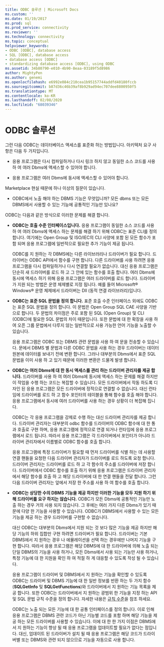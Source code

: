 ```yaml
---
title: ODBC 솔루션 | Microsoft Docs
ms.custom: ''
ms.date: 01/19/2017
ms.prod: sql
ms.prod_service: connectivity
ms.reviewer: ''
ms.technology: connectivity
ms.topic: conceptual
helpviewer_keywords:
- ODBC [ODBC], database access
- SQL [ODBC], database access
- database access [ODBC]
- standardizing database access [ODBC], using ODBC
ms.assetid: 34b80790-e010-4b90-8eaa-03189f5d8986
author: MightyPen
ms.author: genemi
ms.openlocfilehash: e6992e084c210cea1b95157744addfd40180fccb
ms.sourcegitcommit: b87d36c46b39af8b929ad94ec707dee8800950f5
ms.translationtype: MT
ms.contentlocale: ko-KR
ms.lasthandoff: 02/08/2020
ms.locfileid: "68039346"
---
```

# <a name="the-odbc-solution"></a>ODBC 솔루션
그런 다음 ODBC는 데이터베이스 액세스를 표준화 하는 방법입니다. 아키텍처 요구 사항은 다음 두 가지입니다.  
  
-   응용 프로그램은 다시 컴파일하거나 다시 링크 하지 않고 동일한 소스 코드를 사용 하 여 여러 Dbms에 액세스할 수 있어야 합니다.  
  
-   응용 프로그램은 여러 Dbms에 동시에 액세스할 수 있어야 합니다.  
  
 Marketplace 현실 때문에 하나 이상의 질문이 있습니다.  
  
-   ODBC에서 노출 해야 하는 DBMS 기능은 무엇입니까? 모든 dbms 또는 모든 DBMS에서 사용할 수 있는 기능에 공통적인 기능만 있나요?  
  
 ODBC는 다음과 같은 방식으로 이러한 문제를 해결 합니다.  
  
-   **ODBC는 호출 수준 인터페이스입니다.** 응용 프로그램이 동일한 소스 코드를 사용 하 여 여러 Dbms에 액세스 하는 문제를 해결 하기 위해 ODBC는 표준 CLI를 정의 합니다. 여기에는 Open Group 및 ISO/IEC의 CLI 사양에 포함 된 모든 함수가 포함 되며 응용 프로그램에 일반적으로 필요한 추가 기능이 제공 됩니다.  
  
     ODBC를 지 원하는 각 DBMS에는 다른 라이브러리나 드라이버가 필요 합니다. 드라이버는 ODBC API에서 함수를 구현 합니다. 다른 드라이버를 사용 하려면 응용 프로그램을 다시 컴파일하거나 다시 연결할 필요가 없습니다. 대신 응용 프로그램은 단순히 새 드라이버를 로드 하 고 그 안에 있는 함수를 호출 합니다. 여러 Dbms에 동시에 액세스 하기 위해 응용 프로그램은 여러 드라이버를 로드 합니다. 드라이버가 지원 되는 방법은 운영 체제별로 지정 됩니다. 예를 들어 Microsoft® Windows® 운영 체제에서 드라이버는 Dll (동적 연결 라이브러리)입니다.  
  
-   **ODBC는 표준 SQL 문법을 정의 합니다.** 표준 호출 수준 인터페이스 외에도 ODBC는 표준 SQL 문법을 정의 합니다. 이 문법은 Open Group SQL CAE 사양을 기반으로 합니다. 두 문법의 차이점은 주로 포함 된 SQL (Open Group) 및 CLI (ODBC)에 필요한 SQL 문법의 차이 때문입니다. 또한 문법에 대 한 확장을 사용 하 여 오픈 그룹 문법에서 다루지 않는 일반적으로 사용 가능한 언어 기능을 노출할 수 있습니다.  
  
     응용 프로그램은 ODBC 또는 DBMS 관련 문법을 사용 하 여 문을 전송할 수 있습니다. 문에서 DBMS 별 문법과 다른 ODBC 문법을 사용 하는 경우 드라이버는 데이터 원본에 데이터를 보내기 전에 변환 합니다. 그러나 대부분의 Dbms에서 표준 SQL 문법을 이미 사용 하 고 있기 때문에 이러한 변환은 드물게 발생 합니다.  
  
-   **ODBC는 여러 Dbms에 대 한 동시 액세스를 관리 하는 드라이버 관리자를 제공 합니다.** 드라이버를 사용 하 여 여러 Dbms에 동시에 액세스 하는 문제를 해결 하지만이 작업을 수행 하는 코드는 복잡할 수 있습니다. 모든 드라이버에서 작동 하도록 디자인 된 응용 프로그램은 모든 드라이버에 정적으로 연결할 수 없습니다. 대신 런타임에 드라이버를 로드 하 고 함수 포인터의 테이블을 통해 함수를 호출 해야 합니다. 응용 프로그램에서 동시에 여러 드라이버를 사용 하는 경우 상황이 더 복잡해 집니다.  
  
     ODBC는 각 응용 프로그램을 강제로 수행 하는 대신 드라이버 관리자를 제공 합니다. 드라이버 관리자는 대부분의 odbc 함수를 드라이버의 ODBC 함수에 대 한 통과 호출로 구현 하며, 응용 프로그램에 정적으로 연결 되거나 런타임에 응용 프로그램에서 로드 됩니다. 따라서 응용 프로그램은 각 드라이버에서 포인터가 아니라 드라이버 관리자에서 이름별로 ODBC 함수를 호출 합니다.  
  
     응용 프로그램에 특정 드라이버가 필요할 때 먼저 드라이버를 식별 하는 데 사용할 연결 핸들을 요청한 다음 드라이버 관리자가 드라이버를 로드 하도록 요청 합니다. 드라이버 관리자는 드라이버를 로드 하 고 각 함수의 주소를 드라이버에 저장 합니다. 드라이버에서 ODBC 함수를 호출 하기 위해 응용 프로그램은 드라이버 관리자에서 해당 함수를 호출 하 고 해당 드라이버에 대 한 연결 핸들을 전달 합니다. 그런 다음 드라이버 관리자는 앞에서 저장 한 주소를 사용 하 여 함수를 호출 합니다.  
  
-   **ODBC는 상당한 수의 DBMS 기능을 제공 하지만 이러한 기능을 모두 지원 하기 위해 드라이버를 요구 하지는 않습니다.** ODBC가 모든 Dbms에 공통적인 기능만 노출 하는 경우 거의 사용 되지 않습니다. 그 후에는 여러 가지 다른 Dbms가 있기 때문에 다양 한 기능을 사용할 수 있습니다. ODBC가 DBMS에서 사용할 수 있는 모든 기능을 제공 하는 경우 드라이버를 구현할 수 없습니다.  
  
     대신 ODBC는 대부분의 Dbms에서 지원 되는 것 보다 많은 기능을 제공 하지만 해당 기능의 하위 집합만 구현 하려면 드라이버가 필요 합니다. 드라이버는 기본 DBMS에서 지 원하는 경우 나 에뮬레이션을 선택 하는 경우에만 나머지 기능을 구현 합니다. 따라서 응용 프로그램은 해당 DBMS에 대 한 드라이버에 의해 노출 되는 단일 DBMS의 기능을 사용 하거나, 모든 Dbms에서 사용 되는 기능만 사용 하거나, 특정 기능에 대 한 지원을 확인 하 여 적절 하 게 대응할 수 있도록 작성 될 수 있습니다.  
  
     응용 프로그램이 드라이버 및 DBMS에서 지 원하는 기능을 확인할 수 있도록 ODBC는 드라이버 및 DBMS 기능에 대 한 일반 정보를 반환 하는 두 가지 함수 (**SQLGetInfo** 및 **SQLGetFunctions**)와 드라이버에서 지 원하는 기능 목록을 제공 합니다. 또한 ODBC는 드라이버에서 지 원하는 광범위 한 기능을 지정 하는 API 및 SQL 문법 규칙 수준을 정의 합니다. 자세한 내용은 [규칙 수준](../../odbc/reference/develop-app/conformance-levels.md)을 참조 하세요.  
  
     ODBC는 노출 되는 모든 기능에 대 한 공통 인터페이스를 정의 합니다. 이로 인해 응용 프로그램은 DBMS 관련 코드가 아닌 기능별 코드를 포함 하며 해당 기능을 제공 하는 모든 드라이버를 사용할 수 있습니다. 이에 대 한 한 가지 이점은 DBMS에서 지 원하는 기능이 향상 될 때 응용 프로그램을 업데이트할 필요가 없다는 점입니다. 대신, 업데이트 된 드라이버가 설치 될 때 응용 프로그램은 해당 코드가 드라이버별 또는 DBMS와 관련 되지 않으므로 기능을 자동으로 사용 합니다.
